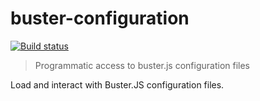 # buster-configuration

[![Build status](https://secure.travis-ci.org/busterjs/buster-configuration.png?branch=master)](http://travis-ci.org/busterjs/buster-configuration)

> Programmatic access to buster.js configuration files

Load and interact with Buster.JS configuration files.
